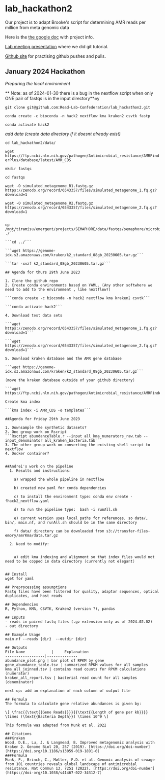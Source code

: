 # lab_hackathon2
Our project is to adapt Brooke's script for determining AMR reads per million from meta genomic data

Here is the [the google doc](https://docs.google.com/document/d/1a1NjFz8dDE0VPHwXtsbpe8BlrzB2dXce/edit) with project info.

[Lab meeting presentation](https://docs.google.com/presentation/d/1DkSnNEFyrNsgcvd66kASLn81-8fmhp7KXd5w81L1w_0/edit#slide=id.g17b97a35150_1_0) where we did git tutorial.

[Github site](https://github.com/Read-Lab-Confederation/github-collab-practice) for practising github pushes and pulls.

## January 2024 Hackathon

*Preparing the local environment*

** Note: as of 2024-01-30 there is a bug in the nextflow script when only ONE pair of fastqs is in the input directory**≈y

```git clone git@github.com:Read-Lab-Confederation/lab_hackathon2.git```

```conda create -c bioconda -n hack2 nextflow kma kraken2 csvtk fastp```

```conda activate hack2```

*add data (create data directory if it doesnt already exist)*

```cd lab_hackathon2/data/```

```wget https://ftp.ncbi.nlm.nih.gov/pathogen/Antimicrobial_resistance/AMRFinderPlus/database/latest/AMR_CDS```

```mkdir fastqs```

```cd fastqs```

```wget -O simulated_metagenome_R1.fastq.gz https://zenodo.org/record/6543357/files/simulated_metagenome_1.fq.gz?download=1```

```wget -O simulated_metagenome_R2.fastq.gz https://zenodo.org/record/6543357/files/simulated_metagenome_2.fq.gz?download=1```

```# cp small fastq files from Michael David metagenome project

cp /mnt/tiramisu/emergent/projects/SEMAPHORE/data/fastqs/semaphore/microbiome/data_files/S.190905.00152_* ./```

```cd ../```

```wget https://genome-idx.s3.amazonaws.com/kraken/k2_standard_08gb_20230605.tar.gz```

```tar -xvzf k2_standard_08gb_20230605.tar.gz```

## Agenda for thurs 29th June 2023

1. Clone the github repo
2. Create conda environments based on YAML. (Any other softwhere we need to add to the environment , like nextflow?)
   
```conda create -c bioconda -n hack2 nextflow kma kraken2 csvtk```
   
```conda activate hack2```
   
4. Download test data sets

```wget https://zenodo.org/record/6543357/files/simulated_metagenome_1.fq.gz?download=1```

```wget https://zenodo.org/record/6543357/files/simulated_metagenome_2.fq.gz?download=1```

5. Download kraken database and the AMR gene database

```wget https://genome-idx.s3.amazonaws.com/kraken/k2_standard_08gb_20230605.tar.gz```

(move the kraken database outside of your github directory)

```wget https://ftp.ncbi.nlm.nih.gov/pathogen/Antimicrobial_resistance/AMRFinderPlus/database/latest/AMR_CDS```

Create kma index

```kma index -i AMR_CDS -o templates```

##Agenda for friday 29th June 2023

1. Downsample the synthetic datasets?
2. One group work on Rscript
```Rscript abundanceTable.r --input all_kma_numerators_raw.tab --input_denominator all_kraken_bacteria.tab```
3. The other group work on converting the existing shell script to nextflow
4. Docker container?


##Andrei's work on the pipeline
  1. Results and instructions:
  
    a) wrapped the whole pipeline in nextflow
    
    b) created new yaml for conda dependencies
    
    c) to install the environment type: conda env create -fhack2_nextflow.yaml
    
    d) to run the pipeline type:  bash -i runAll.sh
    
    e) current version uses local paths for references, so data/, bin/, main.nf, and runAll.sh should be in the same directory
    
    f) data/ directory can be downloaded from s3://transfer-files-emory/amrKma/data.tar.gz

  2. Need to modify:
    
    
    a) edit kma indexing and alignment so that index files would not need to be copped in data directory (currently not elegant)
 

## Install
wget for yaml

## Preprocessing assumptions
Fastq files have been filtered for quality, adaptor sequences, optical duplicates, and host reads

## Dependencies
R, Python, KMA, CSVTK, Kraken2 (version ?), pandas

## Inputs
- reads in paired fastq files (.gz extension only as of 2024.02.02)
- out directory

## Example Usage
main.nf --reads {dir}  --outdir {dir}

## Outputs
File Name            |     Explanation        
------------------|--------------
abundance_plot.png | bar plot of RPKM by gene
gene_abundance_table.tsv | summarized RPKM values for all samples
kma_all_joinned.tsv | contains read counts for RPKM calculations (numerator)
kraken_all_report.tsv | bacterial read count for all samples (denominator)

next up: add an explanation of each column of output file

## Formula
The formula to calculate gene relative abundances is given by:

\[ \frac{{\text{{Gene Reads}}}}{{\text{{Length of gene per kb}}}} \times (\text{{Bacteria Depth}}) \times 10^9 \]

This formula was adapted from Munk et al. 2022

## Citations
###Kraken
Wood, D.E., Lu, J. & Langmead, B. Improved metagenomic analysis with Kraken 2. Genome Biol 20, 257 (2019). [https://doi.org/doi-number](https://doi.org/10.1186/s13059-019-1891-0)
###Formula
Munk, P., Brinch, C., Møller, F.D. et al. Genomic analysis of sewage from 101 countries reveals global landscape of antimicrobial resistance. Nat Commun 13, 7251 (2022). [https://doi.org/doi-number](https://doi-org/10.1038/s41467-022-34312-7)

